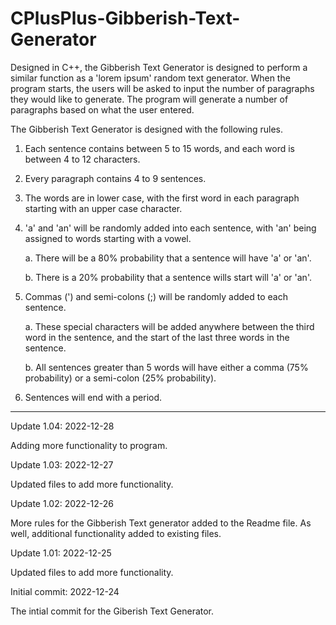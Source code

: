 # CPlusPlus-Gibberish-Text-Generator
Designed in C++, the Gibberish Text Generator is designed to perform a similar function as a 'lorem ipsum' random text generator.  When the program starts, the users will be asked to input the number of paragraphs they would like to generate.  The program will generate a number of paragraphs based on what the user entered.  

The Gibberish Text Generator is designed with the following rules.

1. Each sentence contains between 5 to 15 words, and each word is between 4 to 12 characters.  

2. Every paragraph contains 4 to 9 sentences.  

3. The words are in lower case, with the first word in each paragraph starting with an upper case character.

4. 'a' and 'an' will be randomly added into each sentence, with 'an' being assigned to words starting with a vowel.

   a. There will be a 80% probability that a sentence will have 'a' or 'an'.
   
   b. There is a 20% probability that a sentence wills start will 'a' or 'an'.

5. Commas (') and semi-colons (;) will be randomly added to each sentence.  

     a. These special characters will be added anywhere between the third word in the sentence, and the start of the last three words in the sentence.
     
     b. All sentences greater than 5 words will have either a comma (75% probability) or a semi-colon (25% probability).

6. Sentences will end with a period.

----------------

Update 1.04: 2022-12-28

Adding more functionality to program.


Update 1.03: 2022-12-27

Updated files to add more functionality.


Update 1.02: 2022-12-26

More rules for the Gibberish Text generator added to the Readme file.  As well, additional functionality added to existing files.


Update 1.01: 2022-12-25

Updated files to add more functionality.


Initial commit: 2022-12-24

The intial commit for the Giberish Text Generator.
